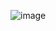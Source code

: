 ![image](https://user-images.githubusercontent.com/48245816/170902072-eefe47e4-8dc9-45d2-9dba-f2b6f8ad958a.png)
